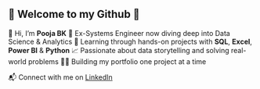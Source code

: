 ## 🌟 Welcome to my Github 🌟

👋 Hi, I’m **Pooja BK**
🎯 Ex-Systems Engineer now diving deep into Data Science & Analytics
🧠 Learning through hands-on projects with **SQL**, **Excel**, **Power BI** & **Python**
📈 Passionate about data storytelling and solving real-world problems
👩‍💻 Building my portfolio one project at a time

📬 Connect with me on [LinkedIn](https://www.linkedin.com/in/poojabk/)


